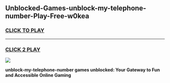
## Unblocked-Games-unblock-my-telephone-number-Play-Free-w0kea
<h3>
<a href="https://premium76.site?title=unblock-my-telephone-number&ref=21A">CLICK TO PLAY</a></h3>
<hr>

<h3>
<a href="https://premium76.site?title=unblock-my-telephone-number&ref=21A">CLICK 2 PLAY</a>
  
</h3>

<a href="https://premium76.site?title=unblock-my-telephone-number&ref=21A"><img src="https://clearcache.store/games.png"></a>


**unblock-my-telephone-number games unblocked: Your Gateway to Fun and Accessible Online Gaming**
